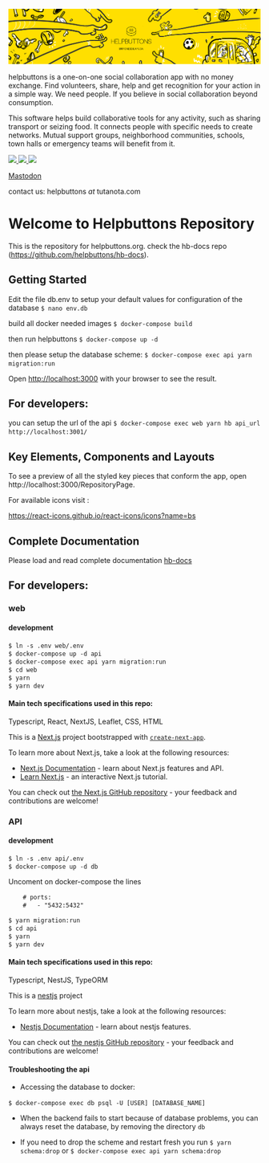 ![HB cover](/web/public/assets/images/hb_landscape_02_small.jpg?raw=true "hb cover")

helpbuttons is a one-on-one social collaboration app with no money exchange. Find volunteers, share, help and get recognition for your action in a simple way. We need people. If you believe in social collaboration beyond consumption.

This software helps build collaborative tools for any activity, such as sharing transport or seizing food. It connects people with specific needs to create networks. Mutual support groups, neighborhood communities, schools, town halls or emergency teams will benefit from it.

[<img src="https://static.fsf.org/nosvn/images/socials/mastodon.png" width="48">
](https://fosstodon.org/@helpbuttonsorg)
[<img src="https://lh3.googleusercontent.com/-DE6obBjEEko/YJ_w7v1-0WI/AAAAAAAAI1c/LVh2thnkuk88FBGAbm0hpuzHSXZcwGjaACLcBGAsYHQ/image.png" width="48">
](https://t.me/+ls0xkQlG8uBlZjZk)
[<img src="https://apkbolt.com/wp-content/uploads/2018/08/Discord-Apk.png" width="48">
](https://discord.gg/UBKWHuj2Vn)

<a rel="me" href="https://fosstodon.org/@helpbuttonsorg">Mastodon</a>

contact us: helpbuttons _at_ tutanota.com
# Welcome to Helpbuttons Repository

This is the repository for helpbuttons.org. check the hb-docs repo (https://github.com/helpbuttons/hb-docs).
## Getting Started

Edit the file db.env to setup your default values for configuration of the database
`$ nano env.db`

build all docker needed images
`$ docker-compose build`

then run helpbuttons
`$ docker-compose up -d`

then please setup the database scheme:
`$ docker-compose exec api yarn migration:run`

Open [http://localhost:3000](http://localhost:3000) with your browser to see the result.


## For developers:
you can setup the url of the api
`$ docker-compose exec web yarn hb api_url http://localhost:3001/`


## Key Elements, Components and Layouts

To see a preview of all the styled key pieces that conform the app, open http://localhost:3000/RepositoryPage.

For available icons visit :

https://react-icons.github.io/react-icons/icons?name=bs

## Complete Documentation

Please load and read complete documentation
[hb-docs](https://github.com/helpbuttons/hb-docs)


## For developers:

### web

#### development
```
$ ln -s .env web/.env
$ docker-compose up -d api
$ docker-compose exec api yarn migration:run
$ cd web
$ yarn
$ yarn dev
```

#### Main tech specifications used in this repo:

Typescript, React, NextJS, Leaflet, CSS, HTML

This is a [Next.js](https://nextjs.org/) project bootstrapped with [`create-next-app`](https://github.com/vercel/next.js/tree/canary/packages/create-next-app).

To learn more about Next.js, take a look at the following resources:

- [Next.js Documentation](https://nextjs.org/docs) - learn about Next.js features and API.
- [Learn Next.js](https://nextjs.org/learn) - an interactive Next.js tutorial.

You can check out [the Next.js GitHub repository](https://github.com/vercel/next.js/) - your feedback and contributions are welcome!

### API
#### development
```
$ ln -s .env api/.env
$ docker-compose up -d db
```
Uncoment on docker-compose the lines 
```
    # ports:
    #   - "5432:5432"
```

```
$ yarn migration:run
$ cd api
$ yarn
$ yarn dev
```


#### Main tech specifications used in this repo:

Typescript, NestJS, TypeORM

This is a [nestjs](https://nestjs.com/) project

To learn more about nestjs, take a look at the following resources:

- [Nestjs Documentation](https://docs.nestjs.com/) - learn about nestjs features.

You can check out [the nestjs GitHub repository](https://github.com/nestjs/nest) - your feedback and contributions are welcome!


#### Troubleshooting the api

- Accessing the database to docker:

`$ docker-compose exec db psql -U [USER] [DATABASE_NAME]`

- When the backend fails to start because of database problems, you can always reset the database, by removing the directory `db`

- If you need to drop the scheme and restart fresh you run
`$ yarn schema:drop` or `$ docker-compose exec api yarn schema:drop`